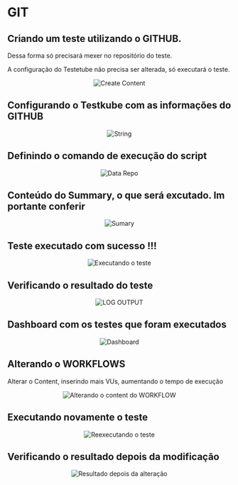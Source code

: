 # GIT

## Criando um teste utilizando o GITHUB.

Dessa forma só precisará mexer no repositório do teste.

A configuração do Testetube não precisa ser alterada, só executará o teste.

<div align="center">

![Create Content](./images/testkube/content.png)

</div>

## Configurando o Testkube com as informações do GITHUB


<div align="center">

![String](./images/testkube/git.png)

</div>

## Definindo o comando de execução do script

<div align="center">

![Data Repo](./images/testkube/data-repo.png)

</div>

## Conteúdo do Summary, o que será excutado. Im portante conferir

<div align="center">

![Sumary](./images/testkube/summary.png)

</div>

## Teste executado com sucesso !!!

<div align="center">

![Executando o teste](./images/testkube/run-test.png)

</div>

## Verificando o resultado do teste

<div align="center">

![LOG OUTPUT](./images/testkube/log-output.png)

</div>


## Dashboard com os testes que foram executados

<div align="center">

![Dashboard](./images/testkube/dashboard-2.png)

</div>

## Alterando o WORKFLOWS

Alterar o Content, inserindo mais VUs, aumentando o tempo de execução


<div align="center">

![Alterando o content do WORKFLOW](./images/testkube/change-workflows.png)

</div>


## Executando novamente o teste

<div align="center">

![Reexecutando o teste](./images/testkube/run-test-2.png)

</div>

## Verificando o resultado depois da modificação

<div align="center">

![Resultado depois da alteração](./images/testkube/k6-sample-3.png)

</div>
